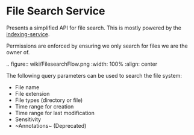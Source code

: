 # File Search Service

Presents a simplified API for file search. This is mostly powered by the
[indexing-service](../indexing-service/README.html).

Permissions are enforced by ensuring we only search for files we are the
owner of.

.. figure:: wiki/FilesearchFlow.png
   :width: 100%
   :align: center

The following query parameters can be used to search the file system:
- File name
- File extension
- File types (directory or file)
- Time range for creation
- Time range for last modification
- Sensitivity
- ~Annotations~ (Deprecated)